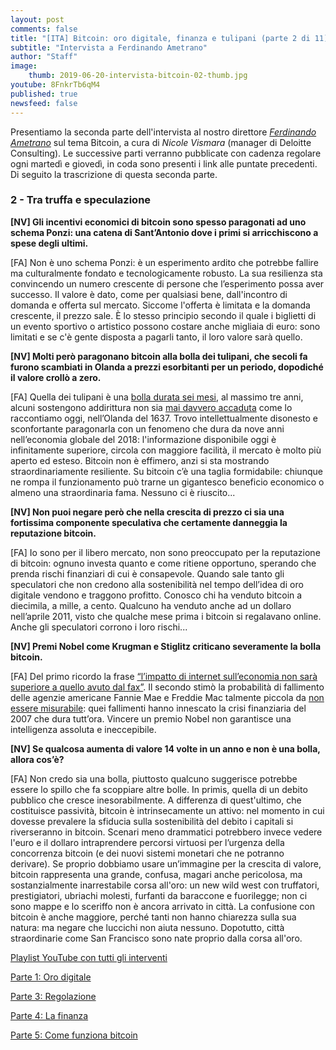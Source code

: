 ```yaml
---
layout: post
comments: false
title: "[ITA] Bitcoin: oro digitale, finanza e tulipani (parte 2 di 11)"
subtitle: "Intervista a Ferdinando Ametrano"
author: "Staff"
image:
    thumb: 2019-06-20-intervista-bitcoin-02-thumb.jpg
youtube: 8FnkrTb6qM4
published: true
newsfeed: false
---
```


Presentiamo la seconda parte dell'intervista al nostro direttore
[*Ferdinando Ametrano*](https://www.ametrano.net)
sul tema Bitcoin, a cura di *Nicole Vismara* (manager di Deloitte Consulting). Le successive parti verranno pubblicate con cadenza regolare ogni martedì e giovedì, in coda sono presenti i link alle puntate precedenti. Di seguito la trascrizione di questa seconda parte.

### 2 - Tra truffa e speculazione

**[NV] Gli incentivi economici di bitcoin sono spesso paragonati ad uno schema Ponzi: una catena di Sant’Antonio dove i primi si arricchiscono a spese degli ultimi.**

[FA] Non è uno schema Ponzi: è un esperimento ardito che potrebbe fallire ma culturalmente fondato e tecnologicamente robusto. La sua resilienza sta convincendo un numero crescente di persone che l’esperimento possa aver successo. Il valore è dato, come per qualsiasi bene, dall'incontro di domanda e offerta sul mercato. Siccome l'offerta è limitata e la domanda crescente, il prezzo sale. È lo stesso principio secondo il quale i biglietti di un evento sportivo o artistico possono costare anche migliaia di euro: sono limitati e se c'è gente disposta a pagarli tanto, il loro valore sarà quello.

**[NV] Molti però paragonano bitcoin alla bolla dei tulipani, che secoli fa furono scambiati in Olanda a prezzi esorbitanti per un periodo, dopodiché il valore crollò a zero.**

[FA] Quella dei tulipani è una [bolla durata sei mesi](https://en.wikipedia.org/wiki/Tulip_mania), al massimo tre anni, alcuni sostengono addirittura non sia [mai davvero accaduta](https://theconversation.com/tulip-mania-the-classic-story-of-a-dutch-financial-bubble-is-mostly-wrong-91413) come lo raccontiamo oggi, nell’Olanda del 1637. Trovo intellettualmente disonesto e sconfortante paragonarla con un fenomeno che dura da nove anni nell’economia globale del 2018: l'informazione disponibile oggi è infinitamente superiore, circola con maggiore facilità, il mercato è molto più aperto ed esteso. Bitcoin non è effimero, anzi si sta mostrando straordinariamente resiliente. Su bitcoin c’è una taglia formidabile: chiunque ne rompa il funzionamento può trarne un gigantesco beneficio economico o almeno una straordinaria fama. Nessuno ci è riuscito...

**[NV] Non puoi negare però che nella crescita di prezzo ci sia una fortissima componente speculativa che certamente danneggia la reputazione bitcoin.**

[FA] Io sono per il libero mercato, non sono preoccupato per la reputazione di bitcoin: ognuno investa quanto e come ritiene opportuno, sperando che prenda rischi finanziari di cui è consapevole. Quando sale tanto gli speculatori che non credono alla sostenibilità nel tempo dell’idea di oro digitale vendono e traggono profitto. Conosco chi ha venduto bitcoin a diecimila, a mille, a cento. Qualcuno ha venduto anche ad un dollaro nell’aprile 2011, visto che qualche mese prima i bitcoin si regalavano online. Anche gli speculatori corrono i loro rischi...

**[NV] Premi Nobel come Krugman e Stiglitz criticano severamente la bolla bitcoin.**

[FA] Del primo ricordo la frase [“l’impatto di internet sull’economia non sarà superiore a quello avuto dal fax”](http://web.archive.org/web/19980610100009/www.redherring.com/mag/issue55/economics.html). Il secondo stimò la probabilità di fallimento delle agenzie americane Fannie Mae e Freddie Mac talmente piccola da [non essere misurabile](https://www.wsj.com/articles/SB10001424052748704204304574543503520372002): quei fallimenti hanno innescato la crisi finanziaria del 2007 che dura tutt’ora. Vincere un premio Nobel non garantisce una intelligenza assoluta e ineccepibile.

**[NV] Se qualcosa aumenta di valore 14 volte in un anno e non è una bolla, allora cos’è?**

[FA] Non credo sia una bolla, piuttosto qualcuno suggerisce potrebbe essere lo spillo che fa scoppiare altre bolle. In primis, quella di un debito pubblico che cresce inesorabilmente. A differenza di quest'ultimo, che costituisce passività, bitcoin è intrinsecamente un attivo: nel momento in cui dovesse prevalere la sfiducia sulla sostenibilità del debito i capitali si riverseranno in bitcoin. Scenari meno drammatici potrebbero invece vedere l'euro e il dollaro intraprendere percorsi virtuosi per l’urgenza della concorrenza bitcoin (e dei nuovi sistemi monetari che ne potranno derivare). Se proprio dobbiamo usare un’immagine per la crescita di valore, bitcoin rappresenta una grande, confusa, magari anche pericolosa, ma sostanzialmente inarrestabile corsa all'oro: un new wild west con truffatori, prestigiatori, ubriachi molesti, furfanti da baraccone e fuorilegge; non ci sono mappe e lo sceriffo non è ancora arrivato in città. La confusione con bitcoin è anche maggiore, perché tanti non hanno chiarezza sulla sua natura: ma negare che luccichi non aiuta nessuno. Dopotutto, città straordinarie come San Francisco sono nate proprio dalla corsa all'oro.

[Playlist YouTube con tutti gli interventi](https://www.youtube.com/playlist?list=PLTLa2tRY91LKw5CrWIFFeIws08Sr7q-jC)

[Parte 1: Oro digitale](https://dgi.io/2019/06/17/intervista-bitcoin-01.html)

[Parte 3: Regolazione](https://dgi.io/2019/06/25/intervista-bitcoin-03.html)

[Parte 4: La finanza](https://dgi.io/2019/06/27/intervista-bitcoin-04.html)

[Parte 5: Come funziona bitcoin](https://dgi.io/2019/07/02/intervista-bitcoin-05.html)